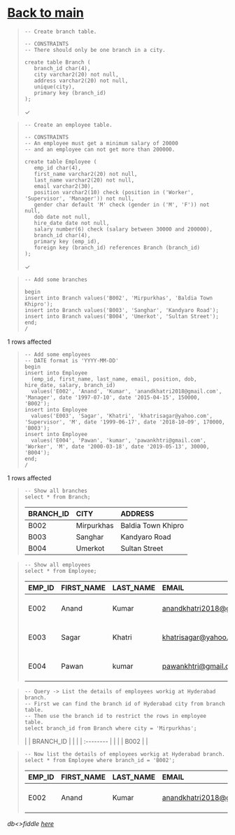 # [Back to main](https://github.com/glaghari/database-assignement-2019)
<!-- -->
>     -- Create branch table.
>     
>     -- CONSTRAINTS
>     -- There should only be one branch in a city.
>     
>     create table Branch (
>        branch_id char(4),
>        city varchar2(20) not null,
>        address varchar2(20) not null,
>        unique(city),
>        primary key (branch_id)
>     );
> 
> ✓

<!-- -->
>     -- Create an employee table.
>     
>     -- CONSTRAINTS
>     -- An employee must get a minimum salary of 20000
>     -- and an employee can not get more than 200000.
>     
>     create table Employee (
>        emp_id char(4),
>        first_name varchar2(20) not null,
>        last_name varchar2(20) not null,
>        email varchar2(30),
>        position varchar2(10) check (position in ('Worker', 'Supervisor', 'Manager')) not null,
>        gender char default 'M' check (gender in ('M', 'F')) not null,
>        dob date not null,
>        hire_date date not null,
>        salary number(6) check (salary between 30000 and 200000),
>        branch_id char(4),
>        primary key (emp_id),
>        foreign key (branch_id) references Branch (branch_id)
>     );
> 
> ✓

<!-- -->
>     -- Add some branches
>     
>     begin
>     insert into Branch values('B002', 'Mirpurkhas', 'Baldia Town Khipro');
>     insert into Branch values('B003', 'Sanghar', 'Kandyaro Road');
>     insert into Branch values('B004', 'Umerkot', 'Sultan Street');
>     end;
>     /
> 
1 rows affected

<!-- -->
>     -- Add some employees
>     -- DATE format is 'YYYY-MM-DD'
>     begin
>     insert into Employee
>       (emp_id, first_name, last_name, email, position, dob, hire_date, salary, branch_id)
>       values('E002', 'Anand', 'Kumar', 'anandkhatri2018@gmail.com', 'Manager', date '1997-07-10', date '2015-04-15', 150000, 'B002');
>     insert into Employee
>       values('E003', 'Sagar', 'Khatri', 'khatrisagar@yahoo.com', 'Supervisor', 'M', date '1999-06-17', date '2018-10-09', 170000, 'B003');
>     insert into Employee
>       values('E004', 'Pawan', 'kumar', 'pawankhtri@gmail.com', 'Worker', 'M', date '2000-03-18', date '2019-05-13', 30000, 'B004');
>     end;
>     /
> 
1 rows affected

<!-- -->
>     -- Show all branches
>     select * from Branch;
> 
> | BRANCH_ID | CITY       | ADDRESS            |
> | :-------- | :--------- | :----------------- |
> | B002      | Mirpurkhas | Baldia Town Khipro |
> | B003      | Sanghar    | Kandyaro Road      |
> | B004      | Umerkot    | Sultan Street      |

<!-- -->
>     -- Show all employees
>     select * from Employee;
> 
> | EMP_ID | FIRST_NAME | LAST_NAME | EMAIL                     | POSITION   | GENDER | DOB       | HIRE_DATE | SALARY | BRANCH_ID |
> | :----- | :--------- | :-------- | :------------------------ | :--------- | :----- | :-------- | :-------- | -----: | :-------- |
> | E002   | Anand      | Kumar     | anandkhatri2018@gmail.com | Manager    | M      | 10-JUL-97 | 15-APR-15 | 150000 | B002      |
> | E003   | Sagar      | Khatri    | khatrisagar@yahoo.com     | Supervisor | M      | 17-JUN-99 | 09-OCT-18 | 170000 | B003      |
> | E004   | Pawan      | kumar     | pawankhtri@gmail.com      | Worker     | M      | 18-MAR-00 | 13-MAY-19 |  30000 | B004      |

<!-- -->
>     -- Query -> List the details of employees workig at Hyderabad branch.
>     -- First we can find the branch id of Hyderabad city from branch table.
>     -- Then use the branch id to restrict the rows in employee table.
>     select branch_id from Branch where city = 'Mirpurkhas';
> 
> | | BRANCH_ID | |
> | | :-------- | |
> | | B002      | |

<!-- -->
>     -- Now list the details of employees workig at Hyderabad branch.
>     select * from Employee where branch_id = 'B002';
> 
> | EMP_ID | FIRST_NAME | LAST_NAME | EMAIL                     | POSITION | GENDER | DOB       | HIRE_DATE | SALARY | BRANCH_ID |
> | :----- | :--------- | :-------- | :------------------------ | :------- | :----- | :-------- | :-------- | -----: | :-------- |
> | E002   | Anand      | Kumar     | anandkhatri2018@gmail.com | Manager  | M      | 10-JUL-97 | 15-APR-15 | 150000 | B002      |

*db<>fiddle [here](https://dbfiddle.uk/?rdbms=oracle_11.2&fiddle=83c13b53a7fd6271494efb07fa4602ff)*

